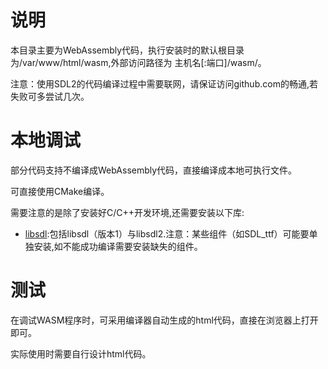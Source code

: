 # 说明

本目录主要为WebAssembly代码，执行安装时的默认根目录为/var/www/html/wasm,外部访问路径为 主机名[:端口]/wasm/。

注意：使用SDL2的代码编译过程中需要联网，请保证访问github.com的畅通,若失败可多尝试几次。
# 本地调试

部分代码支持不编译成WebAssembly代码，直接编译成本地可执行文件。

可直接使用CMake编译。

需要注意的是除了安装好C/C++开发环境,还需要安装以下库:

- [libsdl](https://libsdl.org/):包括libsdl（版本1）与libsdl2.注意：某些组件（如SDL_ttf）可能要单独安装,如不能成功编译需要安装缺失的组件。

# 测试

在调试WASM程序时，可采用编译器自动生成的html代码，直接在浏览器上打开即可。

实际使用时需要自行设计html代码。
